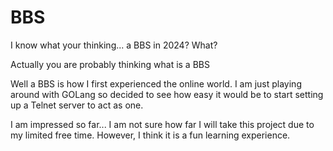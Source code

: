 # BBS

I know what your thinking... a BBS in 2024? What?

Actually you are probably thinking what is a BBS

Well a BBS is how I first experienced the online world. I am just playing around with GOLang so decided to see how easy it would be to start setting up a Telnet server to act as one.

I am impressed so far... I am not sure how far I will take this project due to my limited free time. However, I think it is a fun learning experience.